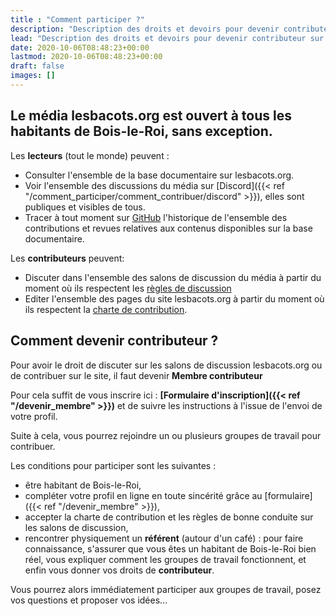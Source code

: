 ```yaml
---
title : "Comment participer ?"
description: "Description des droits et devoirs pour devenir contributeur sur lesbacots.org"
lead: "Description des droits et devoirs pour devenir contributeur sur lesbacots.org"
date: 2020-10-06T08:48:23+00:00
lastmod: 2020-10-06T08:48:23+00:00
draft: false
images: []
---
```


## Le média lesbacots.org est ouvert à tous les habitants de Bois-le-Roi, sans exception. ##

Les **lecteurs** (tout le monde) peuvent :
- Consulter l'ensemble de la base documentaire sur lesbacots.org.
- Voir l'ensemble des discussions du média sur [Discord]({{< ref "/comment_participer/comment_contribuer/discord" >}}), elles sont publiques et visibles de tous.
- Tracer à tout moment sur [GitHub](https://github.com/les-bacots/les-bacots.github.io) l'historique de l'ensemble des contributions et revues relatives aux contenus disponibles sur la base documentaire.

Les **contributeurs** peuvent:
- Discuter dans l'ensemble des salons de discussion du média à partir du moment où ils respectent les [règles de discussion](https://www.lesbacots.org/comment_participer/chartes/discussion_discord/)
- Editer l'ensemble des pages du site lesbacots.org à partir du moment où ils respectent la [charte de contribution](https://www.lesbacots.org/comment_participer/chartes/contribution_site/).

## Comment devenir contributeur ?
Pour avoir le droit de discuter sur les salons de discussion lesbacots.org ou de contribuer sur le site, il faut devenir **Membre contributeur**

Pour cela suffit de vous inscrire ici :  **[Formulaire d'inscription]({{< ref "/devenir_membre" >}})** et de suivre les instructions à l'issue de l'envoi de votre profil.

Suite à cela, vous pourrez rejoindre un ou plusieurs groupes de travail pour contribuer.

Les conditions pour participer sont les suivantes :
- être habitant de Bois-le-Roi,
- compléter votre profil en ligne en toute sincérité grâce au [formulaire]({{< ref "/devenir_membre" >}}),
- accepter la charte de contribution et les règles de bonne conduite sur les salons de discussion,
- rencontrer physiquement un **référent** (autour d'un café) : pour faire connaissance, s'assurer que vous êtes un habitant de Bois-le-Roi bien réel, vous expliquer comment  les groupes de travail fonctionnent, et enfin vous donner vos droits de **contributeur**.

Vous pourrez alors immédiatement participer aux groupes de travail, posez vos questions et proposer vos idées...